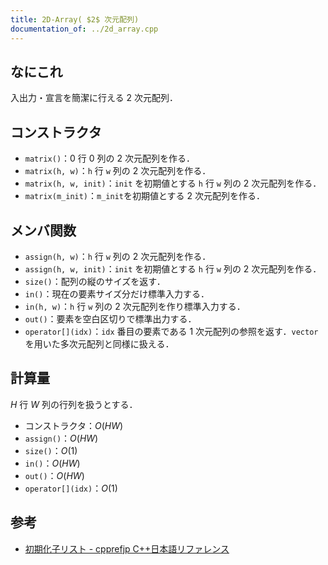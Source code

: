 ```yaml
---
title: 2D-Array( $2$ 次元配列)
documentation_of: ../2d_array.cpp
---
```


## なにこれ
入出力・宣言を簡潔に行える $2$ 次元配列．

## コンストラクタ
- `matrix()`：$0$ 行 $0$ 列の $2$ 次元配列を作る．
- `matrix(h, w)`：`h` 行 `w` 列の $2$ 次元配列を作る．
- `matrix(h, w, init)`：`init` を初期値とする `h` 行 `w` 列の $2$ 次元配列を作る．
- `matrix(m_init)`：`m_init`を初期値とする $2$ 次元配列を作る．

## メンバ関数
- `assign(h, w)`：`h` 行 `w` 列の $2$ 次元配列を作る．
- `assign(h, w, init)`：`init` を初期値とする `h` 行 `w` 列の $2$ 次元配列を作る．
- `size()`：配列の縦のサイズを返す．
- `in()`：現在の要素サイズ分だけ標準入力する．
- `in(h, w)`：`h` 行 `w` 列の $2$ 次元配列を作り標準入力する．
- `out()`：要素を空白区切りで標準出力する．
- `operator[](idx)`：`idx` 番目の要素である $1$ 次元配列の参照を返す．`vector` を用いた多次元配列と同様に扱える．

## 計算量
$H$ 行 $W$ 列の行列を扱うとする．
- コンストラクタ：$O(HW)$
- `assign()`：$O(HW)$
- `size()`：$O(1)$
- `in()`：$O(HW)$
- `out()`：$O(HW)$
- `operator[](idx)`：$O(1)$

## 参考
- [初期化子リスト - cpprefjp C++日本語リファレンス](https://cpprefjp.github.io/lang/cpp11/initializer_lists.html)
